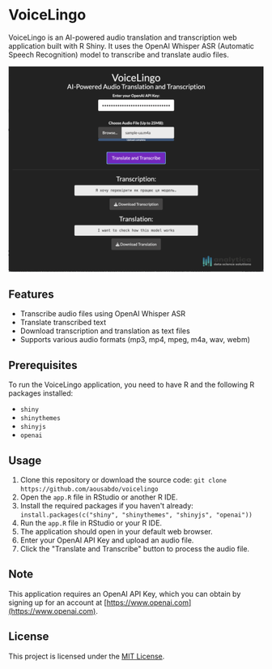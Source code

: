 # VoiceLingo

VoiceLingo is an AI-powered audio translation and transcription web application built with R Shiny. It uses the OpenAI Whisper ASR (Automatic Speech Recognition) model to transcribe and translate audio files.

![VoiceLingo Screenshot](screenshot.png)

## Features

- Transcribe audio files using OpenAI Whisper ASR
- Translate transcribed text
- Download transcription and translation as text files
- Supports various audio formats (mp3, mp4, mpeg, m4a, wav, webm)

## Prerequisites

To run the VoiceLingo application, you need to have R and the following R packages installed:

- `shiny`
- `shinythemes`
- `shinyjs`
- `openai`

## Usage

1. Clone this repository or download the source code:
   `git clone https://github.com/aousabdo/voicelingo`
2. Open the `app.R` file in RStudio or another R IDE.
3. Install the required packages if you haven't already: 
    `install.packages(c("shiny", "shinythemes", "shinyjs", "openai"))`
4. Run the `app.R` file in RStudio or your R IDE.
5. The application should open in your default web browser.
6. Enter your OpenAI API Key and upload an audio file.
7. Click the "Translate and Transcribe" button to process the audio file.

## Note

This application requires an OpenAI API Key, which you can obtain by signing up for an account at [https://www.openai.com](https://www.openai.com).

## License

This project is licensed under the [MIT License](https://github.com/git/git-scm.com/blob/main/MIT-LICENSE.txt).

